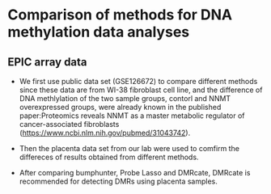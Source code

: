 # Comparison of methods for DNA methylation data analyses

## EPIC array data

* We first use public data set (GSE126672) to compare different methods since these data are from WI-38 fibroblast cell line, and the difference of DNA methlylation of the two sample groups, contorl and NNMT overexpressed groups, were already known in the published paper:Proteomics reveals NNMT as a master metabolic regulator of cancer-associated fibroblasts (https://www.ncbi.nlm.nih.gov/pubmed/31043742).

* Then the placenta data set from our lab were used to comfirm the differeces of results obtained from different methods.

* After comparing bumphunter, Probe Lasso and DMRcate, DMRcate is recommended for detecting DMRs using placenta samples.
